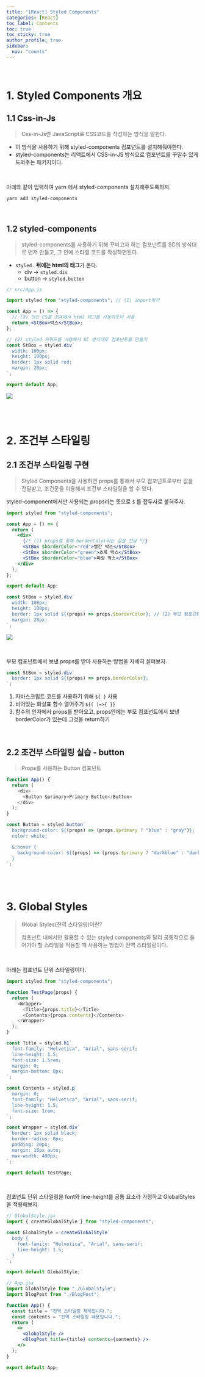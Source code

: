 ```yaml
---
title: "[React] Styled Components"
categories: [React]
toc_label: Contents
toc: true
toc_sticky: true
author_profile: true
sidebar:
  nav: "counts"
---
```


<br>

# 1. Styled Components 개요

## 1.1 Css-in-Js

> Css-in-Js란 JavaScript로 CSS코드를 작성하는 방식을 말한다.

- 이 방식을 사용하기 위해 styled-components 컴포넌트를 설치해줘야한다.
- styled-components는 리액트에서 CSS-in-JS 방식으로 컴포넌트를 꾸밀수 있게 도와주는 패키지이다.

<br>

아래와 같이 입력하여 yarn 에서 styled-components 설치해주도록하자.

```shell
yarn add styled-components
```

<br>

## 1.2 styled-components

> styled-components를 사용하기 위해 꾸미고자 하는 컴포넌트를 SC의 방식대로 먼저 만들고, 그 안에 스타일 코드를 작성하면된다.

- `styled.` **뒤에는 html의 태그**가 온다.
  - div → `styled.div`
  - button → `styled.button`

```jsx
// src/App.js

import styled from "styled-components"; // (1) import하기

const App = () => {
  // (3) 만든 CS를 JSX에서 html 태그를 사용하듯이 사용
  return <StBox>박스</StBox>;
};

// (2) styled 키워드를 사용해서 SC 방식대로 컴포넌트를 만들기
const StBox = styled.div`
  width: 100px;
  height: 100px;
  border: 1px solid red;
  margin: 20px;
`;

export default App;
```

![](/assets/images/2024/2024-01-26-02-38-56.png)

<br><br>

# 2. 조건부 스타일링

## 2.1 조건부 스타일링 구현

> Styled Components을 사용하면 props를 통해서 부모 컴포넌트로부터 값을 전달받고, 조건문을 이용해서 조건부 스타일링을 할 수 있다.

styled-component에서만 사용되는 props라는 뜻으로 `$` 를 접두사로 붙혀주자.

```jsx
import styled from "styled-components";

const App = () => {
  return (
    <div>
      {/* (1) props를 통해 borderColor라는 값을 전달 */}
      <StBox $borderColor="red">빨간 박스</StBox>
      <StBox $borderColor="green">초록 박스</StBox>
      <StBox $borderColor="blue">파랑 박스</StBox>
    </div>
  );
};

export default App;

const StBox = styled.div`
  width: 100px;
  height: 100px;
  border: 1px solid ${(props) => props.$borderColor}; // (2) 부모 컴포넌트에서 보낸 props를 받아 사용
  margin: 20px;
`;
```

![](/assets/images/2024/2024-01-26-02-54-34.png)

<br>

부모 컴포넌트에서 보낸 props를 받아 사용하는 방법을 자세히 살펴보자.

```js
const StBox = styled.div`
  border: 1px solid ${(props) => props.borderColor};
`;
```

1. 자바스크립트 코드를 사용하기 위해 `${ }` 사용
2. 비어있는 화살표 함수 열어주기 `${( )=>{ }}`
3. 함수의 인자에서 props를 받아오고, props안에는 부모 컴포넌트에서 보낸 borderColor가 있는데 그것을 return하기

<br>

## 2.2 조건부 스타일링 실습 - button

> Props를 사용하는 Button 컴포넌트

```js
function App() {
  return (
    <div>
      <Button $primary>Primary Button</Button>
    </div>
  );
}

const Button = styled.button`
  background-color: ${(props) => (props.$primary ? "blue" : "gray")};
  color: white;

  &:hover {
    background-color: ${(props) => (props.$primary ? "darkblue" : "darkgray")};
  }
`;
```

<br><br>

# 3. Global Styles

> Global Styles(전역 스타일링)이란?
>
> 컴포넌트 내에서만 활용할 수 있는 styled components와 달리 공통적으로 들어가야 할 스타일을 적용할 때 사용하는 방법이 전역 스타일링이다.

<br>

아래는 컴포넌트 단위 스타일링이다.

```js
import styled from "styled-components";

function TestPage(props) {
  return (
    <Wrapper>
      <Title>{props.title}</Title>
      <Contents>{props.contents}</Contents>
    </Wrapper>
  );
}

const Title = styled.h1`
  font-family: "Helvetica", "Arial", sans-serif;
  line-height: 1.5;
  font-size: 1.5rem;
  margin: 0;
  margin-bottom: 8px;
`;

const Contents = styled.p`
  margin: 0;
  font-family: "Helvetica", "Arial", sans-serif;
  line-height: 1.5;
  font-size: 1rem;
`;

const Wrapper = styled.div`
  border: 1px solid black;
  border-radius: 8px;
  padding: 20px;
  margin: 16px auto;
  max-width: 400px;
`;

export default TestPage;
```

<br>

컴포넌트 단위 스타일링을 font와 line-height를 공통 요소라 가정하고 GlobalStyles을 적용해보자.

```jsx
// GlobalStyle.jsx
import { createGlobalStyle } from "styled-components";

const GlobalStyle = createGlobalStyle`
  body {
    font-family: "Helvetica", "Arial", sans-serif;
    line-height: 1.5;
  }
`;

export default GlobalStyle;
```

```jsx
// App.jsx
import GlobalStyle from "./GlobalStyle";
import BlogPost from "./BlogPost";

function App() {
  const title = "전역 스타일링 제목입니다.";
  const contents = "전역 스타일링 내용입니다.";
  return (
    <>
      <GlobalStyle />
      <BlogPost title={title} contents={contents} />
    </>
  );
}

export default App;
```

<br>
